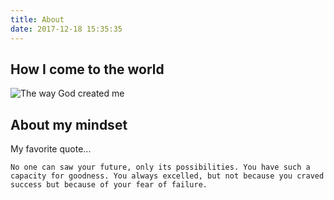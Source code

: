 ```yaml
---
title: About
date: 2017-12-18 15:35:35
---
```


## How I come to the world
![The way God created me](https://i.imgur.com/zAzcxjf.jpg)

## About my mindset

My favorite quote...

```
No one can saw your future, only its possibilities. You have such a capacity for goodness. You always excelled, but not because you craved success but because of your fear of failure. 
```
